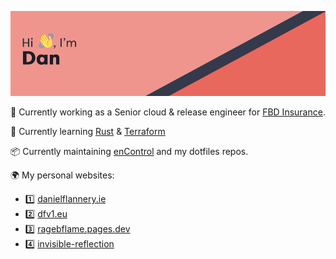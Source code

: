 ![Hi! I'm Dan](header.png)

👔 Currently working as a Senior cloud & release engineer for [FBD Insurance](https://www.fbd.ie/).

🌱 Currently learning [Rust](https://www.rust-lang.org/) & [Terraform](https://www.terraform.io/)

📦 Currently maintaining [enControl](https://github.com/ragebflame/enControl) and my dotfiles repos.

🌍 My personal websites: 

- 1️⃣ [danielflannery.ie](https://danielflannery.ie/)
- 2️⃣ [dfv1.eu](https://dfv1.eu/)
- 3️⃣ [ragebflame.pages.dev](https://ragebflame.pages.dev/)
- 4️⃣ [invisible-reflection](https://invisible-reflection.netlify.app/)
